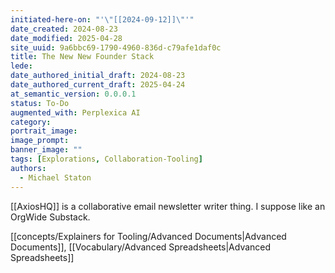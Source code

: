 ```yaml
---
initiated-here-on: "'\"[[2024-09-12]]\"'"
date_created: 2024-08-23
date_modified: 2025-04-28
site_uuid: 9a6bbc69-1790-4960-836d-c79afe1daf0c
title: The New New Founder Stack
lede: 
date_authored_initial_draft: 2024-08-23
date_authored_current_draft: 2025-04-24
at_semantic_version: 0.0.0.1
status: To-Do
augmented_with: Perplexica AI
category: 
portrait_image: 
image_prompt: 
banner_image: ""
tags: [Explorations, Collaboration-Tooling]
authors:
  - Michael Staton
---
```


[[AxiosHQ]] is a collaborative email newsletter writer thing.  I suppose like an OrgWide Substack.

[[concepts/Explainers for Tooling/Advanced Documents|Advanced Documents]], [[Vocabulary/Advanced Spreadsheets|Advanced Spreadsheets]]



